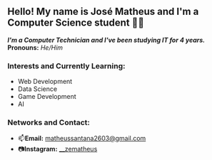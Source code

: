 ## Hello! My name is José Matheus and I'm a Computer Science student 🧑‍🎓
***I'm a Computer Technician and I've been studying IT for 4 years.***
**Pronouns:** _He/Him_
### Interests and Currently Learning:
 - Web Development
 - Data Science
 - Game Development
 - AI
### Networks and Contact:
 - 📫**Email:** matheussantana2603@gmail.com
 - 📷**Instagram:** [ __zematheus](https://www.instagram.com/__zematheus/)
